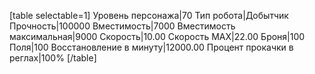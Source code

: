[table selectable=1]
Уровень персонажа|70
Тип робота|Добытчик
Прочность|100000
Вместимость|7000
Вместимость максимальная|9000
Скорость|10.00
Скорость MAX|22.00
Броня|100
Поля|100
Восстановление в минуту|12000.00
Процент прокачки в реглах|100%
[/table]
